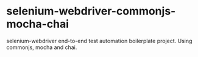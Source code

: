 # selenium-webdriver-commonjs-mocha-chai
selenium-webdriver end-to-end test automation boilerplate project. Using commonjs, mocha and chai.
